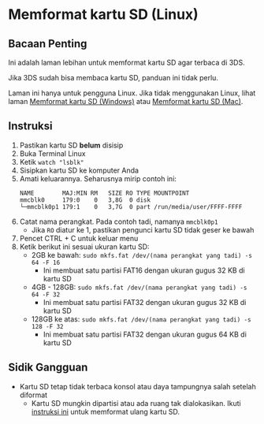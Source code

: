 # Memformat kartu SD (Linux)

## Bacaan Penting

Ini adalah laman lebihan untuk memformat kartu SD agar terbaca di 3DS.

Jika 3DS sudah bisa membaca kartu SD, panduan ini tidak perlu.

Laman ini hanya untuk pengguna Linux. Jika tidak menggunakan Linux, lihat laman [Memformat kartu SD (Windows)](formatting-sd-\(windows\)) atau [Memformat kartu SD (Mac)](formatting-sd-\(mac\)).

## Instruksi

1. Pastikan kartu SD **belum** disisip
2. Buka Terminal Linux
3. Ketik `watch "lsblk"`
4. Sisipkan kartu SD ke komputer Anda
5. Amati keluarannya. Seharusnya mirip contoh ini:
   ```
   NAME        MAJ:MIN RM   SIZE RO TYPE MOUNTPOINT
   mmcblk0     179:0    0   3,8G  0 disk
   └─mmcblk0p1 179:1    0   3,7G  0 part /run/media/user/FFFF-FFFF
   ```
6. Catat nama perangkat. Pada contoh tadi, namanya `mmcblk0p1`
   - Jika `RO` diatur ke 1, pastikan pengunci kartu SD tidak geser ke bawah
7. Pencet CTRL + C untuk keluar menu
8. Ketik berikut ini sesuai ukuran kartu SD:
   - 2GB ke bawah: `sudo mkfs.fat /dev/(nama perangkat yang tadi) -s 64 -F 16`
     - Ini membuat satu partisi FAT16 dengan ukuran gugus 32 KB di kartu SD
   - 4GB - 128GB: `sudo mkfs.fat /dev/(nama perangkat yang tadi) -s 64 -F 32`
     - Ini membuat satu partisi FAT32 dengan ukuran gugus 32 KB di kartu SD
   - 128GB ke atas: `sudo mkfs.fat /dev/(nama perangkat yang tadi) -s 128 -F 32`
     - Ini membuat satu partisi FAT32 dengan ukuran gugus 64 KB di kartu SD

## Sidik Gangguan

- Kartu SD tetap tidak terbaca konsol atau daya tampungnya salah setelah diformat
  - Kartu SD mungkin dipartisi atau ada ruang tak dialokasikan. Ikuti [instruksi ini](https://wiki.hacks.guide/wiki/SD_Clean/Linux) untuk memformat ulang kartu SD.
